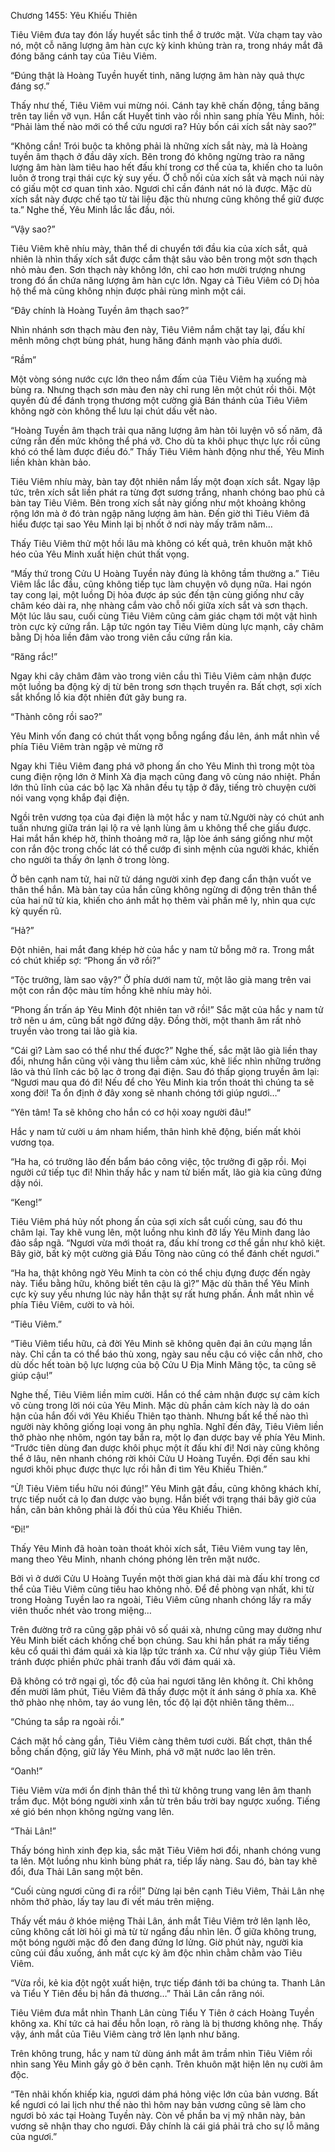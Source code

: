 




Chương 1455: Yêu Khiếu Thiên


Tiêu Viêm đưa tay đón lấy huyết sắc tinh thể ở trước mặt. Vừa chạm tay vào nó, một cỗ năng lượng âm hàn cực kỳ kinh khủng tràn ra, trong nháy mắt đã đóng băng cánh tay của Tiêu Viêm.

“Đúng thật là Hoàng Tuyền huyết tinh, năng lượng âm hàn này quả thực đáng sợ.”

Thấy như thế, Tiêu Viêm vui mừng nói. Cánh tay khẽ chấn động, tầng băng trên tay liền vỡ vụn. Hắn cất Huyết tinh vào rồi nhìn sang phía Yêu Minh, hỏi: “Phải làm thế nào mới có thể cứu ngươi ra? Hủy bốn cái xích sắt này sao?”

“Không cần! Trói buộc ta không phải là những xích sắt này, mà là Hoàng tuyền âm thạch ở đầu dây xích. Bên trong đó không ngừng trào ra năng lượng âm hàn làm tiêu hao hết đấu khí trong cơ thể của ta, khiến cho ta luôn luôn ở trong trại thái cực kỳ suy yếu. Ở chỗ nối của xích sắt và mạch núi này có giấu một cơ quan tinh xảo. Ngươi chỉ cần đánh nát nó là được. Mặc dù xích sắt này được chế tạo từ tài liệu đặc thù nhưng cũng không thể giữ được ta.” Nghe thế, Yêu Minh lắc lắc đầu, nói.

“Vậy sao?”

Tiêu Viêm khẽ nhíu mày, thân thể di chuyển tới đầu kia của xích sắt, quả nhiên là nhìn thấy xích sắt được cắm thật sâu vào bên trong một sơn thạch nhỏ màu đen. Sơn thạch này không lớn, chỉ cao hơn mười trượng nhưng trong đó ẩn chứa năng lượng âm hàn cực lớn. Ngay cả Tiêu Viêm có Dị hỏa hộ thể mà cũng không nhịn được phải rùng mình một cái.

“Đây chính là Hoàng Tuyền âm thạch sao?”

Nhìn nhánh sơn thạch màu đen này, Tiêu Viêm nắm chặt tay lại, đấu khí mênh mông chợt bùng phát, hung hăng đánh mạnh vào phía dưới.

“Rầm”

Một vòng sóng nước cực lớn theo nắm đấm của Tiêu Viêm hạ xuống mà bùng ra. Nhưng thạch sơn màu đen này chỉ rung lên một chút rồi thôi. Một quyền đủ để đánh trọng thương một cường giả Bán thánh của Tiêu Viêm không ngờ còn không thể lưu lại chút dấu vết nào.

“Hoàng Tuyền âm thạch trải qua năng lượng âm hàn tôi luyện vô số năm, đã cứng rắn đến mức không thể phá vỡ. Cho dù ta khôi phục thực lực rồi cũng khó có thể làm được điều đó.” Thấy Tiêu Viêm hành động như thế, Yêu Minh liền khàn khàn bảo.

Tiêu Viêm nhíu mày, bàn tay đột nhiên nắm lấy một đoạn xích sắt. Ngay lập tức, trên xích sắt liền phát ra từng đợt sương trắng, nhanh chóng bao phủ cả bàn tay Tiêu Viêm. Bên trong xích sắt này giống như một khoảng không rộng lớn mà ở đó tràn ngập năng lượng âm hàn. Đến giờ thì Tiêu Viêm đã hiểu được tại sao Yêu Minh lại bị nhốt ở nơi này mấy trăm năm…

Thấy Tiêu Viêm thử một hồi lâu mà không có kết quả, trên khuôn mặt khô héo của Yêu Minh xuất hiện chút thất vọng.

“Mấy thứ trong Cửu U Hoàng Tuyền này đúng là không tầm thường a.” Tiêu Viêm lắc lắc đầu, cũng không tiếp tục làm chuyện vô dụng nữa. Hai ngón tay cong lại, một luồng Dị hỏa được áp súc đến tận cùng giống như cây châm kéo dài ra, nhẹ nhàng cắm vào chỗ nối giữa xích sắt và sơn thạch. Một lúc lâu sau, cuối cùng Tiêu Viêm cũng cảm giác chạm tới một vật hình tròn cực kỳ cứng rắn. Lập tức ngón tay Tiêu Viêm dùng lực mạnh, cây châm bằng Dị hỏa liền đâm vào trong viên cầu cứng rắn kia.

“Răng rắc!”

Ngay khi cây châm đâm vào trong viên cầu thì Tiêu Viêm cảm nhận được một luồng ba động kỳ dị từ bên trong sơn thạch truyền ra. Bất chợt, sợi xích sắt khổng lồ kia đột nhiên đứt gãy bung ra.

“Thành công rồi sao?”

Yêu Minh vốn đang có chút thất vọng bỗng ngẩng đầu lên, ánh mắt nhìn về phía Tiêu Viêm tràn ngập vẻ mừng rỡ

Ngay khi Tiêu Viêm đang phá vỡ phong ấn cho Yêu Minh thì trong một tòa cung điện rộng lớn ở Minh Xà địa mạch cũng đang vô cùng náo nhiệt. Phần lớn thủ lĩnh của các bộ lạc Xà nhân đều tụ tập ở đây, tiếng trò chuyện cười nói vang vọng khắp đại điện.

Ngồi trên vương tọa của đại điện là một hắc y nam tử.Người này có chút anh tuấn nhưng giữa trán lại lộ ra vẻ lạnh lùng âm u không thể che giấu được. Hai mắt hắn khép hờ, thỉnh thoảng mở ra, lập lòe ánh sáng giống như một con rắn độc trong chốc lát có thể cướp đi sinh mệnh của người khác, khiến cho người ta thấy ớn lạnh ở trong lòng.

Ở bên cạnh nam tử, hai nữ tử dáng người xinh đẹp đang cẩn thận vuốt ve thân thể hắn. Mà bàn tay của hắn cũng không ngừng di động trên thân thể của hai nữ tử kia, khiến cho ánh mắt họ thêm vài phần mê ly, nhìn qua cực kỳ quyến rũ.

“Hả?”

Đột nhiên, hai mắt đang khép hờ của hắc y nam tử bỗng mở ra. Trong mắt có chút khiếp sợ: “Phong ấn vỡ rồi?”

“Tộc trưởng, làm sao vậy?” Ở phía dưới nam tử, một lão già mang trên vai một con rắn độc màu tím hồng khẽ nhíu mày hỏi.

“Phong ấn trấn áp Yêu Minh đột nhiên tan vỡ rồi!” Sắc mặt của hắc y nam tử trở nên u ám, cũng bất ngờ đứng dậy. Đồng thời, một thanh âm rất nhỏ truyền vào trong tai lão già kia.

“Cái gì? Làm sao có thể như thế được?” Nghe thế, sắc mặt lão già liền thay đổi, nhưng hắn cũng vội vàng thu liễm cảm xúc, khẽ liếc nhìn những trưởng lão và thủ lĩnh các bộ lạc ở trong đại điện. Sau đó thấp giọng truyền âm lại: “Ngươi mau qua đó đi! Nếu để cho Yêu Minh kia trốn thoát thì chúng ta sẽ xong đời! Ta ổn định ở đây xong sẽ nhanh chóng tới giúp ngươi…”

“Yên tâm! Ta sẽ không cho hắn có cơ hội xoay người đâu!”

Hắc y nam tử cười u ám nham hiểm, thân hình khẽ động, biến mất khỏi vương tọa.

“Ha ha, có trưởng lão đến bẩm báo công việc, tộc trưởng đi gặp rồi. Mọi người cứ tiếp tục đi! Nhìn thấy hắc y nam tử biến mất, lão già kia cũng đứng dậy nói.

“Keng!”

Tiêu Viêm phá hủy nốt phong ấn của sợi xích sắt cuối cùng, sau đó thu châm lại. Tay khẽ vung lên, một luồng nhu kình đỡ lấy Yêu Minh đang lảo đảo sắp ngã. “Ngươi vừa mới thoát ra, đấu khí trong cơ thể gần như khô kiệt. Bây giờ, bất kỳ một cường giả Đấu Tông nào cũng có thể đánh chết ngươi.”

“Ha ha, thật không ngờ Yêu Minh ta còn có thể chịu đựng được đến ngày này. Tiểu bằng hữu, không biết tên cậu là gì?” Mặc dù thân thể Yêu Minh cực kỳ suy yếu nhưng lúc này hắn thật sự rất hưng phấn. Ánh mắt nhìn về phía Tiêu Viêm, cười to và hỏi.

“Tiêu Viêm.”

“Tiêu Viêm tiểu hữu, cả đời Yêu Minh sẽ không quên đại ân cứu mạng lần này. Chỉ cần ta có thể báo thù xong, ngày sau nếu cậu có việc cần nhờ, cho dù dốc hết toàn bộ lực lượng của bộ Cửu U Địa Minh Mãng tộc, ta cũng sẽ giúp cậu!”

Nghe thế, Tiêu Viêm liền mỉm cười. Hắn có thể cảm nhận được sự cảm kích vô cùng trong lời nói của Yêu Minh. Mặc dù phần cảm kích này là do oán hận của hắn đối với Yêu Khiếu Thiên tạo thành. Nhưng bất kể thế nào thì người này không giống loại vong ân phụ nghĩa. Nghĩ đến đây, Tiêu Viêm liền thở phào nhẹ nhõm, ngón tay bắn ra, một lọ đan dược bay về phía Yêu Minh. “Trước tiên dùng đan dược khôi phục một ít đấu khí đi! Nơi này cũng không thể ở lâu, nên nhanh chóng rời khỏi Cửu U Hoàng Tuyền. Đợi đến sau khi ngươi khôi phục được thực lực rồi hẳn đi tìm Yêu Khiếu Thiên.”

“Ừ! Tiêu Viêm tiểu hữu nói đúng!” Yêu Minh gật đầu, cũng không khách khí, trực tiếp nuốt cả lọ đan dược vào bụng. Hắn biết với trạng thái bây giờ của hắn, căn bản không phải là đối thủ của Yêu Khiếu Thiên.

“Đi!”

Thấy Yêu Minh đã hoàn toàn thoát khỏi xích sắt, Tiêu Viêm vung tay lên, mang theo Yêu Minh, nhanh chóng phóng lên trên mặt nước.

Bởi vì ở dưới Cửu U Hoàng Tuyền một thời gian khá dài mà đấu khí trong cơ thể của Tiêu Viêm cũng tiêu hao không nhỏ. Để đề phòng vạn nhất, khi từ trong Hoàng Tuyền lao ra ngoài, Tiêu Viêm cũng nhanh chóng lấy ra mấy viên thuốc nhét vào trong miệng…

Trên đường trở ra cũng gặp phải vô số quái xà, nhưng cũng may dường như Yêu Minh biết cách khống chế bọn chúng. Sau khi hắn phát ra mấy tiếng kêu cổ quái thì đám quái xà kia lập tức tránh xa. Cứ như vậy giúp Tiêu Viêm tránh được phiền phức phải tranh đấu với đám quái xà.

Đã không có trở ngại gì, tốc độ của hai ngươi tăng lên không ít. Chỉ không đến mười lăm phút, Tiêu Viêm đã thấy được một ít ánh sáng ở phía xa. Khẽ thở phào nhẹ nhõm, tay áo vung lên, tốc độ lại đột nhiên tăng thêm…

“Chúng ta sắp ra ngoài rồi.”

Cách mặt hồ càng gần, Tiêu Viêm càng thêm tươi cười. Bất chợt, thân thể bỗng chấn động, giữ lấy Yêu Minh, phá vỡ mặt nước lao lên trên.

“Oanh!”

Tiêu Viêm vừa mới ổn định thân thể thì từ không trung vang lên âm thanh trầm đục. Một bóng người xinh xắn từ trên bầu trời bay ngược xuống. Tiếng xé gió bén nhọn không ngừng vang lên.

“Thải Lân!”

Thấy bóng hình xinh đẹp kia, sắc mặt Tiêu Viêm hơi đổi, nhanh chóng vung ta lên. Một luồng nhu kình bùng phát ra, tiếp lấy nàng. Sau đó, bàn tay khẽ đổi, đưa Thải Lân sang một bên.

“Cuối cùng ngươi cũng đi ra rồi!” Dừng lại bên cạnh Tiêu Viêm, Thải Lân nhẹ nhõm thở phào, lấy tay lau đi vết máu trên miệng.

Thấy vết máu ở khóe miệng Thải Lân, ánh mắt Tiêu Viêm trở lên lạnh lẽo, cũng không cất lời hỏi gì mà từ từ ngẩng đầu nhìn lên. Ở giữa không trung, một bóng người mặc đồ đen đang đứng lơ lửng. Giờ phút này, người kia cũng cúi đầu xuống, ánh mắt cực kỳ âm độc nhìn chằm chằm vào Tiêu Viêm.

“Vừa rồi, kẻ kia đột ngột xuất hiện, trực tiếp đánh tới ba chúng ta. Thanh Lân và Tiểu Y Tiên đều bị hắn đả thương…” Thải Lân cắn răng nói.

Tiêu Viêm đưa mắt nhìn Thanh Lân cùng Tiểu Y Tiên ở cách Hoàng Tuyền không xa. Khí tức cả hai đều hỗn loạn, rõ ràng là bị thương không nhẹ. Thấy vậy, ánh mắt của Tiêu Viêm càng trở lên lạnh như băng.

Trên không trung, hắc y nam tử dùng ánh mắt âm trầm nhìn Tiêu Viêm rồi nhìn sang Yêu Minh gầy gò ở bên cạnh. Trên khuôn mặt hiện lên nụ cười âm độc.

“Tên nhãi khốn khiếp kia, ngươi dám phá hỏng việc lớn của bản vương. Bất kể ngươi có lai lịch như thế nào thì hôm nay bản vương cũng sẽ làm cho ngươi bỏ xác tại Hoàng Tuyền này. Còn về phần ba vị mỹ nhân này, bản vương sẽ nhận thay cho ngươi. Đây chính là cái giá phải trả cho sự lỗ mãng của ngươi.”




